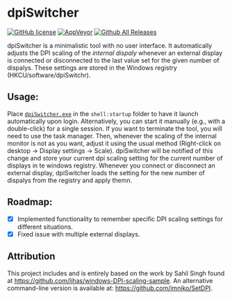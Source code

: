 # dpiSwitcher
[![GitHub license](https://img.shields.io/github/license/jan-glx/dpiswitch.svg)](LICENSE)
[![AppVeyor](https://img.shields.io/appveyor/ci/jan-glx/dpiswitch.svg)](https://ci.appveyor.com/project/jan-glx/dpiswitch)
[![Github All Releases](https://img.shields.io/github/downloads/jan-glx/dpiswitch/total.svg)](https://github.com/jan-glx/dpiSwitch/releases/latest)

dpiSwitcher is a minimalistic tool with no user interface. It automatically adjusts the DPI scaling of the *internal dispaly* whenever an external display is connected or disconnected to the last value set for the given number of dispalys. These settings are stored in the Windows registry (HKCU/software/dpiSwitchr).

## Usage:
Place [`dpiSwitcher.exe`](/releases/latest/download/dpiSwitcher.exe) in the `shell:startup` folder to have it launch automatically upon login. Alternatively, you can start it manually (e.g., with a double-click) for a single session. If you want to terminate the tool, you will need to use the task manager.
Then, whenever the scaling of the internal monitor is not as you want, adjust it using the usual method (Right-click on desktop -> Display settings -> Scale). dpiSwitcher will be notified of this change and store your current dpi scaling setting for the current number of displays in te windows registry. Whenever you connect or disconnect an external display, dpiSwitcher loads the setting for the new number of dispalys from the registry and apply themn.

## Roadmap:
- [x] Implemented functionality to remember specific DPI scaling settings for different situations.
- [x] Fixed issue with multiple external displays.

## Attribution
This project includes and is entirely based on the work by Sahil Singh found at https://github.com/lihas/windows-DPI-scaling-sample.
An alternative command-line version is available at: https://github.com/imniko/SetDPI.

